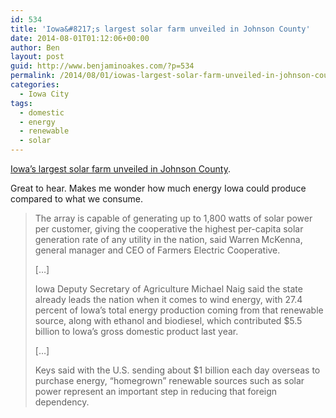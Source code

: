 ```yaml
---
id: 534
title: 'Iowa&#8217;s largest solar farm unveiled in Johnson County'
date: 2014-08-01T01:12:06+00:00
author: Ben
layout: post
guid: http://www.benjaminoakes.com/?p=534
permalink: /2014/08/01/iowas-largest-solar-farm-unveiled-in-johnson-county/
categories:
  - Iowa City
tags:
  - domestic
  - energy
  - renewable
  - solar
---
```

[Iowa&#8217;s largest solar farm unveiled in Johnson County](http://www.press-citizen.com/story/news/local/2014/07/31/iowas-largest-solar-farm-unveiled-johnson-county/13430303/).

Great to hear. Makes me wonder how much energy Iowa could produce compared to what we consume.

> The array is capable of generating up to 1,800 watts of solar power per customer, giving the cooperative the highest per-capita solar generation rate of any utility in the nation, said Warren McKenna, general manager and CEO of Farmers Electric Cooperative.
> 
> [&#8230;]
> 
> Iowa Deputy Secretary of Agriculture Michael Naig said the state already leads the nation when it comes to wind energy, with 27.4 percent of Iowa&#8217;s total energy production coming from that renewable source, along with ethanol and biodiesel, which contributed $5.5 billion to Iowa&#8217;s gross domestic product last year.
> 
> [&#8230;]
> 
> Keys said with the U.S. sending about $1 billion each day overseas to purchase energy, &#8220;homegrown&#8221; renewable sources such as solar power represent an important step in reducing that foreign dependency.